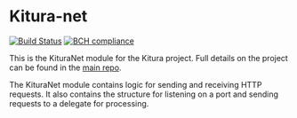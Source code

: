 # Kitura-net

[![Build Status](https://travis-ci.org/IBM-Swift/Kitura.svg?branch=master)](https://travis-ci.org/IBM-Swift/Kitura)
[![BCH compliance](https://bettercodehub.com/edge/badge/MichielCuijpers/Kitura-net)](https://bettercodehub.com)

This is the KituraNet module for the Kitura project. Full details on the project can be found in the [main repo](https://github.com/IBM-Swift/Kitura).

The KituraNet module contains logic for sending and receiving HTTP requests. It also contains the structure for listening on a port and sending requests to a delegate for processing.
